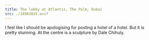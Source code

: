 ```yaml
---
title: The lobby at Atlantis, The Palm, Dubai
src: ./189A3835.avif
---
```

I feel like I should be apologising for posting a hotel of a hotel. But it is pretty stunning. At the centre is a sculpture by Dale Chihuly.